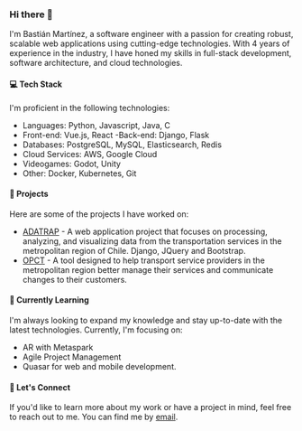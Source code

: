 ### Hi there 👋
I'm Bastián Martínez, a software engineer with a passion for creating robust, scalable web applications using cutting-edge technologies. With 4 years of experience in the industry, I have honed my skills in full-stack development, software architecture, and cloud technologies.

#### 💻 Tech Stack
I'm proficient in the following technologies:

- Languages: Python, Javascript, Java, C
- Front-end: Vue.js, React
 -Back-end: Django, Flask
- Databases: PostgreSQL, MySQL, Elasticsearch, Redis
- Cloud Services: AWS, Google Cloud
- Videogames: Godot, Unity
- Other: Docker, Kubernetes, Git


#### 🔭 Projects
Here are some of the projects I have worked on:

- [ADATRAP](https://github.com/SmartcitySantiagoChile/fondefVizServer) - A web application project that focuses on processing, analyzing, and visualizing data from the transportation services in the metropolitan region of Chile. Django, JQuery and Bootstrap.
- [OPCT](https://github.com/SmartcitySantiagoChile/opct-frontend) - A tool designed to help transport service providers in the metropolitan region better manage their services and communicate changes to their customers.

#### 🌱 Currently Learning
I'm always looking to expand my knowledge and stay up-to-date with the latest technologies. Currently, I'm focusing on:

- AR with Metaspark
- Agile Project Management
- Quasar for web and mobile development.

#### 💬 Let's Connect
If you'd like to learn more about my work or have a project in mind, feel free to reach out to me. You can find me by [email](mailto:hello@bmartinez.cl).
